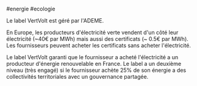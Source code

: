 #energie #ecologie 

Le label VertVolt est géré par l'ADEME.

En Europe, les producteurs d'électricité verte vendent d'un côté leur électricité (~40€ par MWh) mais aussi des certificats (~ 0.5€ par MWh). Les fournisseurs peuvent acheter les certificats sans acheter l'électricité.

Le label VertVolt garanti que le fournisseur a acheté l'électricité a un producteur d'énergie renouvelable en France. Le label a un deuxième niveau (très engagé) si le fournisseur achète 25% de son énergie a des collectivités territoriales avec un gouvernance partagée.
